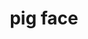 ---
layout: animals&nature
title: pig face
emoji: pig_face
permalink: 🐷.html
image: assets/img/3moji/pig_face.png
---